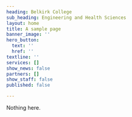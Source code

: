 ```yaml
---
heading: Belkirk College
sub_heading: Engineering and Health Sciences
layout: home
title: A sample page
banner_image: ''
hero_button:
  text: ''
  href: ''
textline: ''
services: []
show_news: false
partners: []
show_staff: false
published: false

---
```

Nothing here.